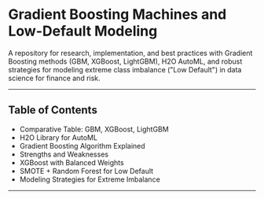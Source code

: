 











# Gradient Boosting Machines and Low-Default Modeling

A repository for research, implementation, and best practices with Gradient Boosting methods (GBM, XGBoost, LightGBM), H2O AutoML, and robust strategies for modeling extreme class imbalance ("Low Default") in data science for finance and risk.

***

## Table of Contents

- Comparative Table: GBM, XGBoost, LightGBM
- H2O Library for AutoML
- Gradient Boosting Algorithm Explained
- Strengths and Weaknesses
- XGBoost with Balanced Weights
- SMOTE + Random Forest for Low Default
- Modeling Strategies for Extreme Imbalance

***
